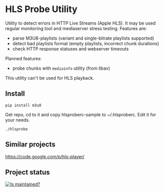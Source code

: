 HLS Probe Utility
=================

Utility to detect errors in HTTP Live Streams (Apple HLS).
It may be used regular monitoring tool and mediaserver stress testing. 
Features are:

 * parse M3U8-playlists (variant and single-bitrate playlists supported)
 * detect bad playlists format (empty playlists, incorrect chunk durations)
 * check HTTP response statuses and webserver timeouts

Planned features:

 * probe chunks with `mediainfo` utility (from libav)

This utility can't be used for HLS playback.

Install
-------

`pip install m3u8`

Get repo, cd to it and copy hlsproberc-sample to ~/.hlsproberc. Edit it for your needs.

`./hlsprobe`

Similar projects
----------------

https://code.google.com/p/hls-player/

Project status
--------------

[![Is maintained?](http://stillmaintained.com/grafov/hslprobe.png)](http://stillmaintained.com/grafov/hlsprobe)
